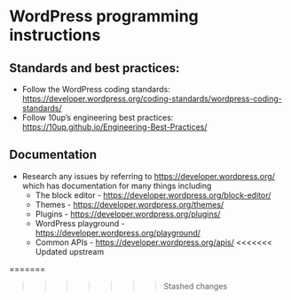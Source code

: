 # WordPress programming instructions

## Standards and best practices:
- Follow the WordPress coding standards: https://developer.wordpress.org/coding-standards/wordpress-coding-standards/
- Follow 10up’s engineering best practices: https://10up.github.io/Engineering-Best-Practices/

## Documentation
- Research any issues by referring to https://developer.wordpress.org/ which has documentation for many things including
  - The block editor - https://developer.wordpress.org/block-editor/
  - Themes - https://developer.wordpress.org/themes/
  - Plugins - https://developer.wordpress.org/plugins/
  - WordPress playground - https://developer.wordpress.org/playground/
  - Common APIs - https://developer.wordpress.org/apis/
<<<<<<< Updated upstream

=======
>>>>>>> Stashed changes

